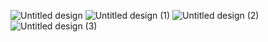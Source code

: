 ![Untitled design](https://github.com/user-attachments/assets/2ee7b2bd-157f-4aec-9e20-22395d72af70)
![Untitled design (1)](https://github.com/user-attachments/assets/e78433da-cec0-4443-ad35-7ec8e5b076dc)
![Untitled design (2)](https://github.com/user-attachments/assets/36673e95-a684-497e-88f4-22d3f84524a5)
![Untitled design (3)](https://github.com/user-attachments/assets/2f50ef17-a9a7-48d1-8a12-fd6e4cf00c72)
